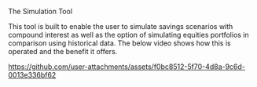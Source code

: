 The Simulation Tool


This tool is built to enable the user to simulate savings scenarios with compound interest as well as the option of simulating equities portfolios in comparison using historical data.
The below video shows how this is operated and the benefit it offers.



https://github.com/user-attachments/assets/f0bc8512-5f70-4d8a-9c6d-0013e336bf62


